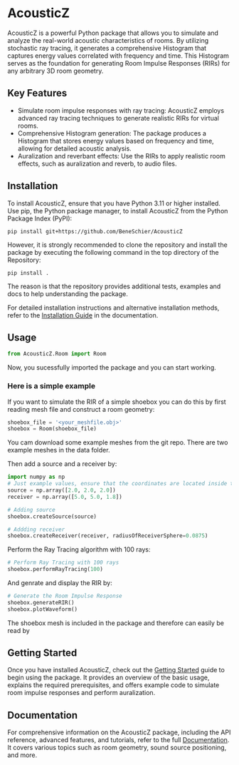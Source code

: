 # AcousticZ

AcousticZ is a powerful Python package that allows you to simulate and analyze the real-world acoustic characteristics of rooms. By utilizing stochastic ray tracing, it generates a comprehensive Histogram that captures energy values correlated with frequency and time. This Histogram serves as the foundation for generating Room Impulse Responses (RIRs) for any arbitrary 3D room geometry.

## Key Features

- Simulate room impulse responses with ray tracing: AcousticZ employs advanced ray tracing techniques to generate realistic RIRs for virtual rooms.
- Comprehensive Histogram generation: The package produces a Histogram that stores energy values based on frequency and time, allowing for detailed acoustic analysis.
- Auralization and reverbant effects: Use the RIRs to apply realistic room effects, such as auralization and reverb, to audio files.

## Installation

To install AcousticZ, ensure that you have Python 3.11 or higher installed. Use pip, the Python package manager, to install AcousticZ from the Python Package Index (PyPI):

```console
pip install git+https://github.com/BeneSchier/AcousticZ
```

However, it is strongly recommended to clone the repository and install the package by executing the following command in the top directory of the Repository:

```console
pip install .
```
The reason is that the repository provides additional tests, examples and docs to help understanding the package.

For detailed installation instructions and alternative installation methods, refer to the [Installation Guide](./docs/build/html/Installation.html) in the documentation.

## Usage
```python
from AcousticZ.Room import Room
```
Now, you sucessfully imported the package and you can start working.
### Here is a simple example

If you want to simulate the RIR of a simple shoebox you can do this by first reading mesh file and construct a room geometry:

```python
shoebox_file = '<your_meshfile.obj>'
shoebox = Room(shoebox_file)
```
You cam download some example meshes from the git repo. There are two example meshes in the data folder.

Then add a source and a receiver by:
```python
import numpy as np
# Just example values, ensure that the coordinates are located inside the room
source = np.array([2.0, 2.0, 2.0]) 
receiver = np.array([5.0, 5.0, 1.8])

# Adding source 
shoebox.createSource(source)

# Addding receiver
shoebox.createReceiver(receiver, radiusOfReceiverSphere=0.0875)
```

Perform the Ray Tracing algorithm with 100 rays:
```python
# Perform Ray Tracing with 100 rays
shoebox.performRayTracing(100)
```

And genrate and display the RIR by:
```python
# Generate the Room Impulse Response
shoebox.generateRIR()
shoebox.plotWaveform()
```

The shoebox mesh is included in the package and therefore can easily be read by 


## Getting Started

Once you have installed AcousticZ, check out the [Getting Started](./docs/build/html/GettingStarted.html) guide to begin using the package. It provides an overview of the basic usage, explains the required prerequisites, and offers example code to simulate room impulse responses and perform auralization.

## Documentation

For comprehensive information on the AcousticZ package, including the API reference, advanced features, and tutorials, refer to the full [Documentation](./docs/build/html/index.html). It covers various topics such as room geometry, sound source positioning, and more.
